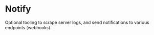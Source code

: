 # Notify

Optional tooling to scrape server logs, and send notifications to various endpoints (webhooks).
